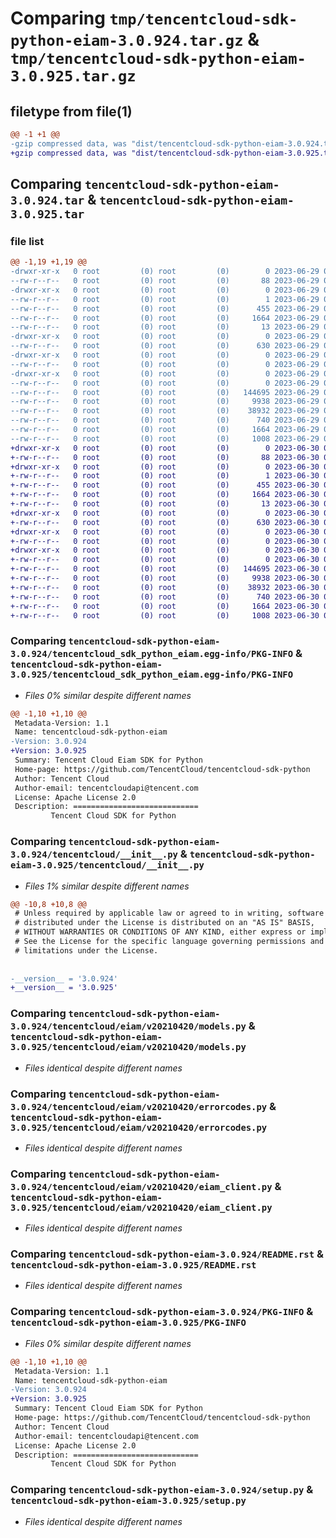 # Comparing `tmp/tencentcloud-sdk-python-eiam-3.0.924.tar.gz` & `tmp/tencentcloud-sdk-python-eiam-3.0.925.tar.gz`

## filetype from file(1)

```diff
@@ -1 +1 @@
-gzip compressed data, was "dist/tencentcloud-sdk-python-eiam-3.0.924.tar", last modified: Thu Jun 29 00:30:36 2023, max compression
+gzip compressed data, was "dist/tencentcloud-sdk-python-eiam-3.0.925.tar", last modified: Fri Jun 30 02:13:26 2023, max compression
```

## Comparing `tencentcloud-sdk-python-eiam-3.0.924.tar` & `tencentcloud-sdk-python-eiam-3.0.925.tar`

### file list

```diff
@@ -1,19 +1,19 @@
-drwxr-xr-x   0 root         (0) root         (0)        0 2023-06-29 00:30:36.000000 tencentcloud-sdk-python-eiam-3.0.924/
--rw-r--r--   0 root         (0) root         (0)       88 2023-06-29 00:30:36.000000 tencentcloud-sdk-python-eiam-3.0.924/setup.cfg
-drwxr-xr-x   0 root         (0) root         (0)        0 2023-06-29 00:30:36.000000 tencentcloud-sdk-python-eiam-3.0.924/tencentcloud_sdk_python_eiam.egg-info/
--rw-r--r--   0 root         (0) root         (0)        1 2023-06-29 00:30:36.000000 tencentcloud-sdk-python-eiam-3.0.924/tencentcloud_sdk_python_eiam.egg-info/dependency_links.txt
--rw-r--r--   0 root         (0) root         (0)      455 2023-06-29 00:30:36.000000 tencentcloud-sdk-python-eiam-3.0.924/tencentcloud_sdk_python_eiam.egg-info/SOURCES.txt
--rw-r--r--   0 root         (0) root         (0)     1664 2023-06-29 00:30:36.000000 tencentcloud-sdk-python-eiam-3.0.924/tencentcloud_sdk_python_eiam.egg-info/PKG-INFO
--rw-r--r--   0 root         (0) root         (0)       13 2023-06-29 00:30:36.000000 tencentcloud-sdk-python-eiam-3.0.924/tencentcloud_sdk_python_eiam.egg-info/top_level.txt
-drwxr-xr-x   0 root         (0) root         (0)        0 2023-06-29 00:30:36.000000 tencentcloud-sdk-python-eiam-3.0.924/tencentcloud/
--rw-r--r--   0 root         (0) root         (0)      630 2023-06-29 00:30:36.000000 tencentcloud-sdk-python-eiam-3.0.924/tencentcloud/__init__.py
-drwxr-xr-x   0 root         (0) root         (0)        0 2023-06-29 00:30:36.000000 tencentcloud-sdk-python-eiam-3.0.924/tencentcloud/eiam/
--rw-r--r--   0 root         (0) root         (0)        0 2023-06-29 00:30:36.000000 tencentcloud-sdk-python-eiam-3.0.924/tencentcloud/eiam/__init__.py
-drwxr-xr-x   0 root         (0) root         (0)        0 2023-06-29 00:30:36.000000 tencentcloud-sdk-python-eiam-3.0.924/tencentcloud/eiam/v20210420/
--rw-r--r--   0 root         (0) root         (0)        0 2023-06-29 00:30:36.000000 tencentcloud-sdk-python-eiam-3.0.924/tencentcloud/eiam/v20210420/__init__.py
--rw-r--r--   0 root         (0) root         (0)   144695 2023-06-29 00:30:36.000000 tencentcloud-sdk-python-eiam-3.0.924/tencentcloud/eiam/v20210420/models.py
--rw-r--r--   0 root         (0) root         (0)     9938 2023-06-29 00:30:36.000000 tencentcloud-sdk-python-eiam-3.0.924/tencentcloud/eiam/v20210420/errorcodes.py
--rw-r--r--   0 root         (0) root         (0)    38932 2023-06-29 00:30:36.000000 tencentcloud-sdk-python-eiam-3.0.924/tencentcloud/eiam/v20210420/eiam_client.py
--rw-r--r--   0 root         (0) root         (0)      740 2023-06-29 00:30:36.000000 tencentcloud-sdk-python-eiam-3.0.924/README.rst
--rw-r--r--   0 root         (0) root         (0)     1664 2023-06-29 00:30:36.000000 tencentcloud-sdk-python-eiam-3.0.924/PKG-INFO
--rw-r--r--   0 root         (0) root         (0)     1008 2023-06-29 00:30:36.000000 tencentcloud-sdk-python-eiam-3.0.924/setup.py
+drwxr-xr-x   0 root         (0) root         (0)        0 2023-06-30 02:13:26.000000 tencentcloud-sdk-python-eiam-3.0.925/
+-rw-r--r--   0 root         (0) root         (0)       88 2023-06-30 02:13:26.000000 tencentcloud-sdk-python-eiam-3.0.925/setup.cfg
+drwxr-xr-x   0 root         (0) root         (0)        0 2023-06-30 02:13:26.000000 tencentcloud-sdk-python-eiam-3.0.925/tencentcloud_sdk_python_eiam.egg-info/
+-rw-r--r--   0 root         (0) root         (0)        1 2023-06-30 02:13:26.000000 tencentcloud-sdk-python-eiam-3.0.925/tencentcloud_sdk_python_eiam.egg-info/dependency_links.txt
+-rw-r--r--   0 root         (0) root         (0)      455 2023-06-30 02:13:26.000000 tencentcloud-sdk-python-eiam-3.0.925/tencentcloud_sdk_python_eiam.egg-info/SOURCES.txt
+-rw-r--r--   0 root         (0) root         (0)     1664 2023-06-30 02:13:26.000000 tencentcloud-sdk-python-eiam-3.0.925/tencentcloud_sdk_python_eiam.egg-info/PKG-INFO
+-rw-r--r--   0 root         (0) root         (0)       13 2023-06-30 02:13:26.000000 tencentcloud-sdk-python-eiam-3.0.925/tencentcloud_sdk_python_eiam.egg-info/top_level.txt
+drwxr-xr-x   0 root         (0) root         (0)        0 2023-06-30 02:13:26.000000 tencentcloud-sdk-python-eiam-3.0.925/tencentcloud/
+-rw-r--r--   0 root         (0) root         (0)      630 2023-06-30 02:13:26.000000 tencentcloud-sdk-python-eiam-3.0.925/tencentcloud/__init__.py
+drwxr-xr-x   0 root         (0) root         (0)        0 2023-06-30 02:13:26.000000 tencentcloud-sdk-python-eiam-3.0.925/tencentcloud/eiam/
+-rw-r--r--   0 root         (0) root         (0)        0 2023-06-30 02:13:26.000000 tencentcloud-sdk-python-eiam-3.0.925/tencentcloud/eiam/__init__.py
+drwxr-xr-x   0 root         (0) root         (0)        0 2023-06-30 02:13:26.000000 tencentcloud-sdk-python-eiam-3.0.925/tencentcloud/eiam/v20210420/
+-rw-r--r--   0 root         (0) root         (0)        0 2023-06-30 02:13:26.000000 tencentcloud-sdk-python-eiam-3.0.925/tencentcloud/eiam/v20210420/__init__.py
+-rw-r--r--   0 root         (0) root         (0)   144695 2023-06-30 02:13:26.000000 tencentcloud-sdk-python-eiam-3.0.925/tencentcloud/eiam/v20210420/models.py
+-rw-r--r--   0 root         (0) root         (0)     9938 2023-06-30 02:13:26.000000 tencentcloud-sdk-python-eiam-3.0.925/tencentcloud/eiam/v20210420/errorcodes.py
+-rw-r--r--   0 root         (0) root         (0)    38932 2023-06-30 02:13:26.000000 tencentcloud-sdk-python-eiam-3.0.925/tencentcloud/eiam/v20210420/eiam_client.py
+-rw-r--r--   0 root         (0) root         (0)      740 2023-06-30 02:13:26.000000 tencentcloud-sdk-python-eiam-3.0.925/README.rst
+-rw-r--r--   0 root         (0) root         (0)     1664 2023-06-30 02:13:26.000000 tencentcloud-sdk-python-eiam-3.0.925/PKG-INFO
+-rw-r--r--   0 root         (0) root         (0)     1008 2023-06-30 02:13:26.000000 tencentcloud-sdk-python-eiam-3.0.925/setup.py
```

### Comparing `tencentcloud-sdk-python-eiam-3.0.924/tencentcloud_sdk_python_eiam.egg-info/PKG-INFO` & `tencentcloud-sdk-python-eiam-3.0.925/tencentcloud_sdk_python_eiam.egg-info/PKG-INFO`

 * *Files 0% similar despite different names*

```diff
@@ -1,10 +1,10 @@
 Metadata-Version: 1.1
 Name: tencentcloud-sdk-python-eiam
-Version: 3.0.924
+Version: 3.0.925
 Summary: Tencent Cloud Eiam SDK for Python
 Home-page: https://github.com/TencentCloud/tencentcloud-sdk-python
 Author: Tencent Cloud
 Author-email: tencentcloudapi@tencent.com
 License: Apache License 2.0
 Description: ============================
         Tencent Cloud SDK for Python
```

### Comparing `tencentcloud-sdk-python-eiam-3.0.924/tencentcloud/__init__.py` & `tencentcloud-sdk-python-eiam-3.0.925/tencentcloud/__init__.py`

 * *Files 1% similar despite different names*

```diff
@@ -10,8 +10,8 @@
 # Unless required by applicable law or agreed to in writing, software
 # distributed under the License is distributed on an "AS IS" BASIS,
 # WITHOUT WARRANTIES OR CONDITIONS OF ANY KIND, either express or implied.
 # See the License for the specific language governing permissions and
 # limitations under the License.
 
 
-__version__ = '3.0.924'
+__version__ = '3.0.925'
```

### Comparing `tencentcloud-sdk-python-eiam-3.0.924/tencentcloud/eiam/v20210420/models.py` & `tencentcloud-sdk-python-eiam-3.0.925/tencentcloud/eiam/v20210420/models.py`

 * *Files identical despite different names*

### Comparing `tencentcloud-sdk-python-eiam-3.0.924/tencentcloud/eiam/v20210420/errorcodes.py` & `tencentcloud-sdk-python-eiam-3.0.925/tencentcloud/eiam/v20210420/errorcodes.py`

 * *Files identical despite different names*

### Comparing `tencentcloud-sdk-python-eiam-3.0.924/tencentcloud/eiam/v20210420/eiam_client.py` & `tencentcloud-sdk-python-eiam-3.0.925/tencentcloud/eiam/v20210420/eiam_client.py`

 * *Files identical despite different names*

### Comparing `tencentcloud-sdk-python-eiam-3.0.924/README.rst` & `tencentcloud-sdk-python-eiam-3.0.925/README.rst`

 * *Files identical despite different names*

### Comparing `tencentcloud-sdk-python-eiam-3.0.924/PKG-INFO` & `tencentcloud-sdk-python-eiam-3.0.925/PKG-INFO`

 * *Files 0% similar despite different names*

```diff
@@ -1,10 +1,10 @@
 Metadata-Version: 1.1
 Name: tencentcloud-sdk-python-eiam
-Version: 3.0.924
+Version: 3.0.925
 Summary: Tencent Cloud Eiam SDK for Python
 Home-page: https://github.com/TencentCloud/tencentcloud-sdk-python
 Author: Tencent Cloud
 Author-email: tencentcloudapi@tencent.com
 License: Apache License 2.0
 Description: ============================
         Tencent Cloud SDK for Python
```

### Comparing `tencentcloud-sdk-python-eiam-3.0.924/setup.py` & `tencentcloud-sdk-python-eiam-3.0.925/setup.py`

 * *Files identical despite different names*

